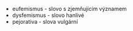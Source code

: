 - eufemismus - slovo s zjemňujícím významem
- dysfemismus - slovo hanlivé
- pejorativa - slova vulgární
